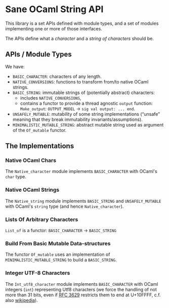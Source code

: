 
Sane OCaml String API
=====================


This library is a set APIs defined with module types, and a set of
modules implementing one or more of those interfaces.

The APIs define what a *character* and a *string of characters* should
be.

APIs / Module Types
-------------------

We have:

- `BASIC_CHARACTER`: characters of any length.
- `NATIVE_CONVERSIONS`: functions to transform from/to native OCaml
  strings.
- `BASIC_STRING`: immutable strings of (potentially abstract)
  characters:
    - includes `NATIVE_CONVERSIONS`,
    - contains a functor to provide a thread agnostic `output` function:
    `Make_output`: `OUTPUT_MODEL` → `sig val output: ... end`.
- `UNSAFELY_MUTABLE`: mutability of some string implementations
  (“unsafe” meaning that they break immutability
  invariants/assumptions).
- `MINIMALISTIC_MUTABLE_STRING`: abstract mutable string used as
  argument of the `Of_mutable` functor.

The Implementations
-------------------

### Native OCaml Chars

The `Native_character` module implements `BASIC_CHARACTER` with
OCaml's `char` type.

### Native OCaml Strings

The `Native_string` module implements `BASIC_STRING` and
`UNSAFELY_MUTABLE` with OCaml's `string` type (and hence
`Native_character`).

### Lists Of Arbitrary Characters

`List_of` is a functor: `BASIC_CHARACTER` → `BASIC_STRING`

### Build From Basic Mutable Data-structures

The functor `Of_mutable` uses an implementation of
`MINIMALISTIC_MUTABLE_STRING` to build a `BASIC_STRING`.

### Integer UTF-8 Characters

The `Int_utf8_character` module implements `BASIC_CHARACTER` with
OCaml integers (`int`) representing Utf8 characters (we force the
handling of not more than 31 bits, even if [RFC 3629][RFC3629]
restricts them to end at U+10FFFF, c.f. also
[wikipedia][wikipedia:UTF-8]).

[wikipedia:UTF-8]: http://en.wikipedia.org/wiki/UTF-8
[RFC3629]: http://tools.ietf.org/html/rfc3629
